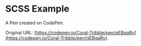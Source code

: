 # SCSS Example

A Pen created on CodePen.

Original URL: [https://codepen.io/Coral-Tribble/pen/qEBqaRv](https://codepen.io/Coral-Tribble/pen/qEBqaRv).

